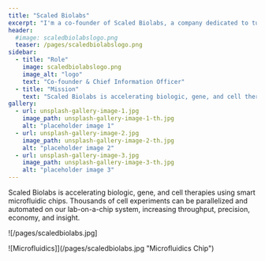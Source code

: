 ```yaml
---
title: "Scaled Biolabs"
excerpt: "I'm a co-founder of Scaled Biolabs, a company dedicated to turbocharging biotech and biopharma R&D."
header:
  #image: scaledbiolabslogo.png
  teaser: /pages/scaledbiolabslogo.png
sidebar:
  - title: "Role"
    image: scaledbiolabslogo.png
    image_alt: "logo"
    text: "Co-founder & Chief Information Officer"
  - title: "Mission"
    text: "Scaled Biolabs is accelerating biologic, gene, and cell therapies using smart microfluidic chips."
gallery:
  - url: unsplash-gallery-image-1.jpg
    image_path: unsplash-gallery-image-1-th.jpg
    alt: "placeholder image 1"
  - url: unsplash-gallery-image-2.jpg
    image_path: unsplash-gallery-image-2-th.jpg
    alt: "placeholder image 2"
  - url: unsplash-gallery-image-3.jpg
    image_path: unsplash-gallery-image-3-th.jpg
    alt: "placeholder image 3"
---
```


Scaled Biolabs is accelerating biologic, gene, and cell therapies using smart microfluidic chips. Thousands of cell experiments can be parallelized and automated on our lab-on-a-chip system, increasing throughput, precision, economy, and insight.

![/pages/scaledbiolabs.jpg]

![Microfluidics]](/pages/scaledbiolabs.jpg "Microfluidics Chip")
